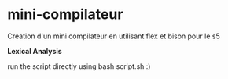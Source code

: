 # mini-compilateur
Creation d'un mini compilateur en utilisant flex et bison pour le s5

**Lexical Analysis**

run the script directly using bash script.sh :)
